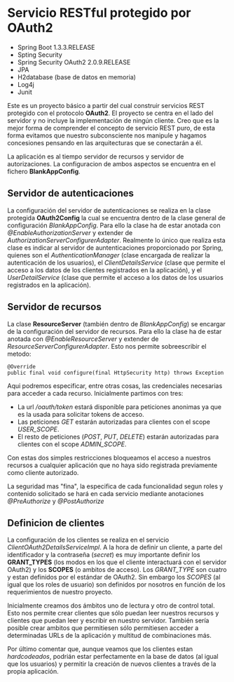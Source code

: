 # Servicio RESTful protegido por OAuth2

* Spring Boot 1.3.3.RELEASE
* Spting Security
* Spring Security OAuth2 2.0.9.RELEASE
* JPA
* H2database (base de datos en memoria)
* Log4j
* Junit

Este es un proyecto básico a partir del cual construir servicios REST protegido con el protocolo **OAuth2**. El proyecto se centra en el lado del servidor y no incluye la implementación de ningún cliente. Creo que es la mejor forma de comprender el concepto de servicio REST puro, de esta forma evitamos que nuestro subconsciente nos manipule y hagamos concesiones pensando en las arquitecturas que se conectarán a él.

La aplicación es al tiempo servidor de recursos y servidor de autorizaciones. La configuracion de ambos aspectos se encuentra en el fichero **BlankAppConfig**.

## Servidor de autenticaciones

La configuración del servidor de autenticaciones se realiza en la clase protegida **OAuth2Config** la cual se encuentra dentro de la clase general de configuración _BlankAppConfig_. Para ello la clase ha de estar anotada con _@EnableAuthorizationServer_ y extender de _AuthorizationServerConfigurerAdapter_.
Realmente lo único que realiza esta clase es indicar al servidor de auntenticaciones proporcionado por Spring, quienes son el _AuthenticationManager_ (clase encargada de realizar la autenticación de los usuarios), el _ClientDetailsService_ (clase que permite el acceso a los datos de los clientes registrados en la aplicación), y el _UserDetailService_ (clase que permite el acceso a los datos de los usuarios registrados en la aplicación).

## Servidor de recursos

La clase **ResourceServer** (también dentro de _BlankAppConfig_) se encargar de la configuración del servidor de recursos. Para ello la clase ha de estar anotada con _@EnableResourceServer_ y extender de _ResourceServerConfigurerAdapter_. Esto nos permite sobreescribir el metodo:

	@Override
    public final void configure(final HttpSecurity http) throws Exception

Aqui podremos especificar, entre otras cosas, las credenciales necesarias para acceder a cada recurso.
Inicialmente partimos con tres:

+	La url _/oauth/token_ estará disponible para peticiones anonimas ya que es la usada para solicitar tokens de acceso.
+	Las peticiones _GET_ estarán autorizadas para clientes con el scope _USER_SCOPE_.
+	El resto de peticiones (_POST_, _PUT_, _DELETE_) estarán autorizadas para clientes con el scope _ADMIN_SCOPE_.

Con estas dos simples restricciones bloqueamos el acceso a nuestros recursos a cualquier aplicación que no haya sido registrada previamente como cliente autorizado.

La seguridad mas "fina", la especifica de cada funcionalidad segun roles y contenido solicitado se hará en cada servicio mediante anotaciones _@PreAuthorize_ y _@PostAuthorize_

## Definicion de clientes

La configuración de los clientes se realiza en el servicio _ClientOAuth2DetailsServiceImpl_.
A la hora de definir un cliente, a parte del identificador y la contraseña (_secret_) es muy importante definir los **GRANT_TYPES** (los modos en los que el cliente interactuará con el servidor OAuth2) y los **SCOPES** (o ambitos de acceso). Los _GRANT_TYPE_ son cuatro y estan definidos por el estándar de OAuth2. Sin embargo los _SCOPES_ (al igual que los roles de usuario) son definidos por nosotros en función de los requerimientos de nuestro proyecto.

Inicialmente creamos dos ámbitos uno de lectura y otro de control total. Esto nos permite crear clientes que sólo puedan leer nuestros recursos y clientes que puedan leer y escribir en nuestro servidor. También sería posible crear ambitos que permitiesen sólo permitiesen acceder a determinadas URLs de la aplicación y multitud de combinaciones más.

Por último comentar que, aunque veamos que los clientes estan _hardcodeados_, podrián estar perfectamente en la base de datos (al igual que los usuarios) y permitir la creación de nuevos clientes a través de la propia aplicación.